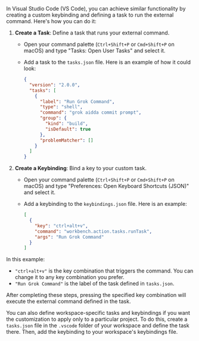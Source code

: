In Visual Studio Code (VS Code), you can achieve similar functionality by creating a custom keybinding and defining a task to run the external command. Here's how you can do it:

1. **Create a Task**: Define a task that runs your external command.
   
   - Open your command palette (`Ctrl+Shift+P` or `Cmd+Shift+P` on macOS) and type "Tasks: Open User Tasks" and select it.
   - Add a task to the `tasks.json` file. Here is an example of how it could look:

     ```json
     {
       "version": "2.0.0",
       "tasks": [
         {
           "label": "Run Grok Command",
           "type": "shell",
           "command": "grok aidda commit prompt",
           "group": {
             "kind": "build",
             "isDefault": true
           },
           "problemMatcher": []
         }
       ]
     }
     ```

2. **Create a Keybinding**: Bind a key to your custom task.

   - Open your command palette (`Ctrl+Shift+P` or `Cmd+Shift+P` on macOS) and type "Preferences: Open Keyboard Shortcuts (JSON)" and select it.
   - Add a keybinding to the `keybindings.json` file. Here is an example:

     ```json
     [
       {
         "key": "ctrl+alt+v",
         "command": "workbench.action.tasks.runTask",
         "args": "Run Grok Command"
       }
     ]
     ```

In this example:
- `"ctrl+alt+v"` is the key combination that triggers the command. You can change it to any key combination you prefer.
- `"Run Grok Command"` is the label of the task defined in `tasks.json`.

After completing these steps, pressing the specified key combination will execute the external command defined in the task.

You can also define workspace-specific tasks and keybindings if you want the customization to apply only to a particular project. To do this, create a `tasks.json` file in the `.vscode` folder of your workspace and define the task there. Then, add the keybinding to your workspace's keybindings file.
